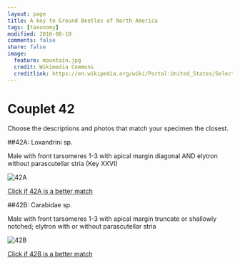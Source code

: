 ```yaml
---
layout: page
title: A key to Ground Beetles of North America
tags: [taxonomy]
modified: 2016-08-10
comments: false
share: false
image:
  feature: mountain.jpg
  credit: Wikimedia Commons
  creditlink: https://en.wikipedia.org/wiki/Portal:United_States/Selected_panorama#/media/File:Mount_Ellinor,_Mount_Washington_Panorama.jpg
---
```


# Couplet 42


Choose the descriptions and photos that match your specimen the closest. 

##42A: Loxandrini sp. 

Male with front tarsomeres 1-3 with apical margin diagonal AND elytron without parascutellar stria (Key XXVI)

![42A](//klevan.github.io/images/keyfigs/Key1_42_42A.png)

[Click if 42A is a better match](https://en.wikipedia.org/wiki/Loxandrini)


##42B: Carabidae sp. 

Male with front tarsomeres 1-3 with apical margin truncate or shallowly notched; elytron with or without parascutellar stria

![42B](//klevan.github.io/images/keyfigs/Key1_42_42B.png)

[Click if 42B is a better match](//klevan.github.io/dynamicTaxonomy/Key1_43)

